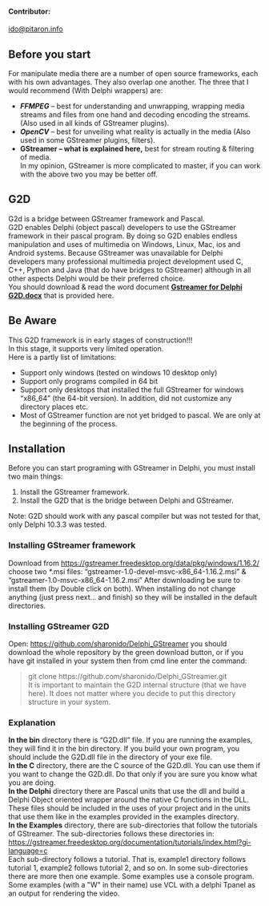 ﻿#### Contributor:
ido@pitaron.info

## Before you start
For manipulate media there are a number of open source frameworks, each with his own advantages. They also overlap one another. The three that I would recommend (With Delphi wrappers) are:   
- ***FFMPEG*** – best for understanding and unwrapping, wrapping media streams and files from one hand and decoding encoding the streams. (Also used in all kinds of GStreamer plugins).  
- ***OpenCV*** – best for unveiling what reality is actually in the media (Also used in some GStreamer plugins, filters).
- **GStreamer – what is explained here,** best for stream routing & filtering of media.    
In my opinion, GStreamer is more complicated to master, if you can work with the above two you may be better off.

## G2D 
G2d is a bridge between GStreamer framework and Pascal.   
G2D enables Delphi (object pascal) developers to use the GStreamer framework in their pascal program. By doing so G2D enables endless manipulation and uses of multimedia on Windows, Linux, Mac, ios and Android systems. Because GStreamer was unavailable for Delphi developers many professional multimedia project development used C, C++, Python and Java (that do have bridges to GStreamer) although in all other aspects Delphi would be their preferred choice.  
You should download & read the word document [**Gstreamer for Delphi G2D.docx**](https://github.com/sharonido/Delphi_GStreamer/blob/master/G2D.docx) that is provided here.
  
## Be Aware
This G2D framework is in early stages of construction!!!  
In this stage, it supports very limited operation.  
Here is a partly list of limitations:
-	Support only windows (tested on windows 10 desktop only)
-	Support only programs compiled in 64 bit
-	Support only desktops that installed the full GStreamer for windows “x86_64” (the 64-bit version). In addition, did not customize any directory places etc.
-	Most of GStreamer function are not yet bridged to pascal. We are only at the beginning of the process.    
## Installation
Before you can start programing with GStreamer in Delphi, you must install two main things:
1.	Install the GStreamer framework.
2.	Install the G2D that is the bridge between Delphi and GStreamer.

Note: G2D should work with any pascal compiler but was not tested for that, only Delphi 10.3.3 was tested.
### Installing GStreamer framework
Download from https://gstreamer.freedesktop.org/data/pkg/windows/1.16.2/ 
choose two *.msi files: “gstreamer-1.0-devel-msvc-x86_64-1.16.2.msi” & “gstreamer-1.0-msvc-x86_64-1.16.2.msi”
After downloading be sure to install them (by Double click on both). When installing do not change anything (just press next… and finish) so they will be installed in the default directories.  
### Installing GStreamer G2D
Open: https://github.com/sharonido/Delphi_GStreamer you should download the whole repository by the green download button, or if you have git installed in your system then from cmd line enter the command:  
> git clone https://<i></i>github.com/sharonido/Delphi_GStreamer.git  
It is important to maintain the G2D internal structure (that we have here). It does not matter where you decide to put this directory structure in your system.

### Explanation
**In the bin** directory there is  “G2D.dll” file. If you are running the examples,
they will find it in the bin directory. If you build your own program, you should include
the G2D.dll file in the directory of your exe file.<br>
**In the C** directory, there are the C source of the G2D.dll.
You can use them if you want to change the G2D.dll.
Do that only if you are sure you know what you are doing.<br>
**In the Delphi** directory there are Pascal units that use the dll and build a
Delphi Object oriented wrapper around the native C functions in the DLL.
These files should be included in the uses of your project and in the units
that use them like in the examples provided in the examples directory.<br>
**In the Examples** directory, there are sub-directories that follow the tutorials of GStreamer.
The sub-directories follows these directories in:<br>
https://gstreamer.freedesktop.org/documentation/tutorials/index.html?gi-language=c<br>
Each sub-directory follows a tutorial. That is, example1 directory follows tutorial 1,
example2 follows tutorial 2, and so on. In some sub-directories there are more then one
example. Some examples use a console program. Some examples (with a "W" in their name)
use VCL with a delphi Tpanel as an output for rendering the video.

